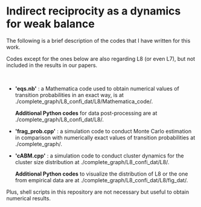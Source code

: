 # Indirect reciprocity as a dynamics for weak balance

The following is a brief description of the codes that I have written for this work.

Codes except for the ones below are also regarding L8 (or even L7), but not included in the results in our papers.

<br/>

* **'eqs.nb'** : a Mathematica code used to obtain numerical values of transition probabilities in an exact way, is at ./complete_graph/L8_confi_dat/L8/Mathematica_code/.

  **Additional Python codes** for data post-processing are at ./complete_graph/L8_confi_dat/L8/.

* **'frag_prob.cpp'** : a simulation code to conduct Monte Carlo estimation in comparison with numerically exact values of transition probabilities at ./complete_graph/.

* **'cABM.cpp'** : a simulation code to conduct cluster dynamics for the cluster size distribution at ./complete_graph/L8_confi_dat/L8/.

  **Additional Python codes** to visualize the distribution of L8 or the one from empirical data are at ./complete_graph/L8_confi_dat/L8/fig_dat/.


Plus, shell scripts in this repository are not necessary but useful to obtain numerical results.

<br/>
